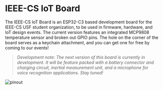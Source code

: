 # IEEE-CS IoT Board

The IEEE-CS IoT Board is an ESP32-C3 based development board for the IEEE-CS USF student organization, to be used in firmware, hardware, and IoT design events. 
The current version features an integrated MCP9808 temperature sensor and broken out GPIO pins. The hole on the corner of the board serves as a keychain attachment, and you can get one 
for free by coming to our events! 

>*Development note: The next version of this board is currently in development. It will be feature packed with a battery connector and charging circuit, inertial measurement unit, and a microphone for voice recognition applications. Stay tuned!*

![pinout](https://github.com/akarez/IEEE-CS-IoT-Board/blob/main/assets/pinout.png)

